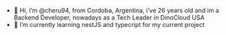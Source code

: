 - 👋 Hi, I’m @cheru94, from Cordoba, Argentina, i've 26 years old and im a Backend Developer, nowadays as a Tech Leader in DinoCloud USA
- 🌱 I’m currently learning nestJS and typecript for my current project
